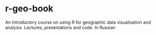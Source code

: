 # r-geo-book
An introductory course on using R for geographic data visualisation and analysis. Lectures, presentations and code. In Russian

